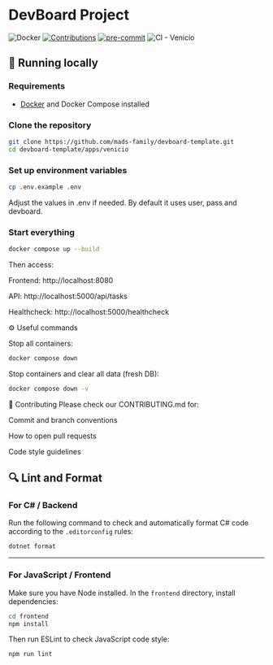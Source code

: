 # DevBoard Project

![Docker](https://img.shields.io/badge/docker-ready-blue)
[![Contributions](https://img.shields.io/badge/contributions-welcome-brightgreen.svg)](CONTRIBUTING.md)
[![pre-commit](https://img.shields.io/badge/pre--commit-enabled-brightgreen?logo=pre-commit)](https://pre-commit.com/)
![CI - Venicio](https://github.com/mads-family/devboard-template/actions/workflows/ci-venicio.yml/badge.svg)

## 🚀 Running locally

### Requirements

- [Docker](https://www.docker.com/) and Docker Compose installed

### Clone the repository

```bash
git clone https://github.com/mads-family/devboard-template.git
cd devboard-template/apps/venicio
```

### Set up environment variables

```bash
cp .env.example .env
```

Adjust the values in .env if needed.
By default it uses user, pass and devboard.

### Start everything

```bash
docker compose up --build
```

Then access:

Frontend: http://localhost:8080

API: http://localhost:5000/api/tasks

Healthcheck: http://localhost:5000/healthcheck

⚙️ Useful commands

Stop all containers:

```bash
docker compose down
```

Stop containers and clear all data (fresh DB):

```bash
docker compose down -v
```

🤝 Contributing
Please check our CONTRIBUTING.md for:

Commit and branch conventions

How to open pull requests

Code style guidelines

## 🔍 Lint and Format

### For C# / Backend

Run the following command to check and automatically format C# code according to the `.editorconfig` rules:

```bash
dotnet format
```

---

### For JavaScript / Frontend

Make sure you have Node installed.
In the `frontend` directory, install dependencies:

```bash
cd frontend
npm install
```

Then run ESLint to check JavaScript code style:

```bash
npm run lint
```

